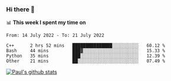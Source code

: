 ### Hi there 👋

📊 **This week I spent my time on**
<!--START_SECTION:waka-->

```text
From: 14 July 2022 - To: 21 July 2022

C++      2 hrs 52 mins   ███████████████░░░░░░░░░░   60.12 %
Bash     44 mins         ███▓░░░░░░░░░░░░░░░░░░░░░   15.33 %
Python   35 mins         ███░░░░░░░░░░░░░░░░░░░░░░   12.39 %
Other    21 mins         ██░░░░░░░░░░░░░░░░░░░░░░░   07.49 %
```

<!--END_SECTION:waka-->


[![Paul's github stats](https://github-readme-stats.vercel.app/api?username=mickeyouyou&theme=dracula&show_icons=true)](https://github.com/anuraghazra/github-readme-stats)
